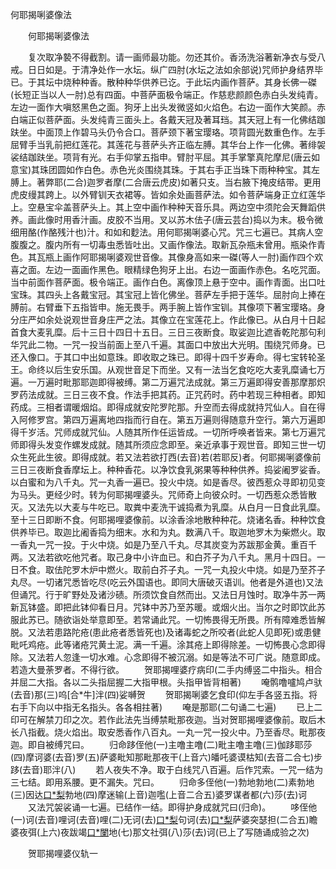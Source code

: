   何耶揭唎婆像法
　　




　　何耶揭唎婆像法

　　复次取净褺不得截割。请一画师最功能。勿还其价。香汤洗浴著新净衣与受八戒。日日如是。于清净处作一水坛。纵广四肘(水坛之法如余部说)咒师护身结界毕已。于其坛中烧种种香。散种种华供养已讫。于此坛内画作菩萨。其身长佛一磔(长短正当以人一肘)总有四面。中菩萨面极令端正。作慈悲颜颜色赤白头发纯青。左边一面作大嗔怒黑色之面。狗牙上出头发微竖如火焰色。右边一面作大笑颜。赤白端正似菩萨面。头发纯青三面头上。各戴天冠及著耳珰。其天冠上有一化佛结跏趺坐。中面顶上作碧马头仍令合口。菩萨颈下著宝璎珞。项背圆光数重色作。左手屈臂手当乳前把红莲花。其莲花与菩萨头齐正临左膊。其华台上作一化佛。著绯袈裟结跏趺坐。项背有光。右手仰掌五指申。臂肘平屈。其手掌擎真陀摩尼(唐云如意宝)其珠团圆如作白色。赤色光炎围绕其珠。于其右手正当珠下雨种种宝。其左膊上。著弊耶(二合)迦罗者摩(二合唐云虎皮)如著只支。当右腋下掩皮结带。更用虎皮缦其跨上。以外臂钏天衣裙等。皆如余处画菩萨法。如令菩萨端身正立红莲华上。空悬宝伞盖菩萨头上。其上空中画作种种天音乐具。两边空中须陀会天舞蹈供养。画此像时用香汁画。皮胶不当用。叉以苏木佉子(唐云芸台)捣以为末。极令微细用酪(作酪残汁也)汁。和如和麨法。用何耶揭唎婆心咒。咒三七遍已。其病人空腹腹之。腹内所有一切毒虫悉皆吐出。又画作像法。取新瓦杂瓶未曾用。瓶染作青色。其瓦瓶上画作阿耶揭唎婆观世音像。其像身高如来一磔(等人一肘)画作四个欢喜之面。左边一面画作黑色。眼精绿色狗牙上出。右边一面画作赤色。名吃咒面。当中前面作菩萨面。极令端正。画作白色。离像顶上悬于空中。画作青面。出口吐宝珠。其四头上各戴宝冠。其宝冠上皆化佛坐。菩萨左手把于莲华。屈肘向上捧在膊前。右臂垂下五指皆申。施无畏手。两手腕上皆作宝钏。其像项下著宝璎珞。身分庄严如余处说观世音身庄严之法。其像立在宝莲花上。作此像已。从白月十日起首食大麦乳糜。后十三日十四日十五日。三日三夜断食。取娑迦比遮香乾陀那句利华咒此二物。一咒一投当前面上至八千遍。其面口中放出大光明。围绕咒师身。已还入像口。于其口中出如意珠。即收取之珠已。即得十四千岁寿命。得七宝转轮圣王。命终以后生安乐国。从观世音足下而坐。又有一法当乞食吃吃大麦乳糜诵七万遍。一万遍时毗那耶迦即得被缚。第二万遍咒法成就。第三万遍即得安善那摩那炽罗药法成就。三日三夜不食。作法手把其药。正咒药时。药中若现三种相者。即知药成。三相者谓暖烟焰。即得成就安陀罗陀那。升空而去得成就持咒仙人。自在得入阿修罗宫。第四万遍离地四指而行自在。第五万遍则得随意升空行。第六万遍即得千岁活。咒师成就咒仙。人随其所作任运皆成。一切所呼唤者皆来。第七万遍咒师即得头发变作螺发成就。随其所须应念即至。亲近承事于观世音。即知三世一切众生死此生彼。即得成就。若又法若欲打西(去音)若(若耶反)者。何耶揭唎婆像前三日三夜断食香摩坛上。种种香花。以净饮食乳粥果等种种供养。捣娑阇罗娑香。以白蜜和为八千丸。咒一丸香一遍已。投火中烧。如是香尽。彼西惹众寻即初见变为马头。更经少时。转为何耶揭哩婆头。咒师奇上向彼众时。一切西惹众悉皆散灭。又法先以大麦与牛吃已。取粪中麦洗干诚捣煮为乳糜。从白月一日食此乳糜。至十三日即断不食。何耶揭哩婆像前。以涂香涂地散种种花。烧诸名香。种种饮食供养毕已。取迦比阇香捣为细末。水和为丸。数满八千。取迦地罗木为柴燃火。取一香丸一咒一投。于火中烧。如是乃至八千丸。尽其炭变为苏跋那金黄。重百千两。又法若欲吃他咒者。取己身中小许血已。和白芥子为八千丸。黑月十四日。一日不食。取佉陀罗木炉中燃火。取前白芥子丸。一咒一丸投火中烧。如是乃至芥子丸尽。一切诸咒悉皆吃尽(吃云外国语也。即同大唐破灭语训。他者是外道也)又法但诵咒。行于旷野处及诸沙碛。所须饮食自然而出。又法日月蚀时。取净牛苏一两新瓦钵盛。即把此钵仰看日月。咒钵中苏乃至苏暖。或烟火出。当尔之时即饮此苏服此苏已。随欲诣处举意即至。若常诵此咒。一切怖畏得无所畏。所有障难悉皆解脱。又法若患路陀疮(患此疮者悉皆死也)及诸毒蛇之所咬者(此蛇人见即死)或患健毗吒鸡疮。此等诸疮咒黄土泥。满一千遍。涂其疮上即得除差。一切怖畏心念即得除。又法若人忽逢一切水难。心念即得不被沉溺。如是等法不可广说。随意即成。若造大曼荼罗者。不得行欲。
　　贺耶揭哩婆疗病印(二手内缚竖二中指头。相合并屈二大指。各以二头指屈握二大指甲根。头指甲皆背相著)
　　唵鹘噜嚧鸠卢驮(去音)那(三)呜[合*牛]泮(四)娑嚩贺
　　贺耶揭唎婆乞食印(仰左手各竖五指。将右手下向以中指无名指头。各各相拄著)
　　唵是那耶(二句诵二七遍)
　　已上二印可在解禁刀印之次。若作此法先当缚禁毗那夜迦。当对贺耶揭哩婆像前。取后木长八指截。烧火焰出。取安悉香作八百丸。一丸一咒一投火中。乃至香尽。毗那夜迦。即自被缚咒曰。
　　归命跢侄他(一)主噜主噜(二)毗主噜主噜(三)伽跢耶莎(四)摩诃婆(去音)罗(五)萨婆毗知那毗那夜干(上音六)皤吒婆谟枯知(去音二合七)步跢(去音)耶泮(八)
　　若人夜失不净。取于白线咒八百遍。后作咒索。一咒一结为三七结。即用系腰。更不漏失。咒曰。
　　归命多侄他(一)勃地勃地(二)素勃地(三)因达[口*梨](二合)勃地(四)摩迷输(上音)迦嚂(上音二合五)婆罗谋者都(六)莎(去)诃
　　又法咒袈裟诵一七遍。已结作一结。即得护身成就咒曰(归命)。
　　哆侄他(一)诃(去音)哩诃(去音)哩(二)无诃(去)[口*梨](三)句诃(去)[口*梨](四)萨婆突瑟担(二合五)瞻婆夜弭(上六)夜跋竭[口*闌](二合)地(七)那文社弭(八)莎(去)诃(已上了写随诵成验之次)

　　贺耶揭哩婆仪轨一


